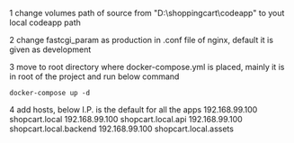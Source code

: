1 change volumes path of source from "D:\shoppingcart\codeapp" to yout local codeapp path

2 change fastcgi_param as production in .conf file of nginx, default it is given as development

3 move to root directory where docker-compose.yml is placed, mainly it is in root of the project and run below command

	docker-compose up -d

4 add hosts, below I.P. is the default for all the apps
	192.168.99.100	shopcart.local
	192.168.99.100	shopcart.local.api
	192.168.99.100	shopcart.local.backend
	192.168.99.100  shopcart.local.assets